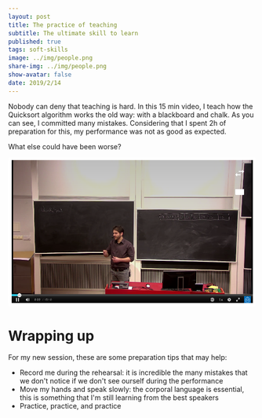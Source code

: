 ```yaml
---
layout: post
title: The practice of teaching
subtitle: The ultimate skill to learn
published: true
tags: soft-skills
image: ../img/people.png
share-img: ../img/people.png
show-avatar: false
date: 2019/2/14
---
```


Nobody can deny that teaching is hard. In this 15 min video, I teach how the Quicksort algorithm works the old way: with a blackboard and chalk. As you can see, I committed many mistakes. Considering that I spent 2h of preparation for this, my performance was not as good as expected. 


What else could have been worse?

<a href="https://play.kth.se/media/C%C3%A9sar+S+%2803+10+2019%29+-+G7/0_mdpi8fsb" rel="Quicksort in explained in 15min">![](../img/class.png)</a>


# Wrapping up 

For my new session, these are some preparation tips that may help:

- Record me during the rehearsal: it is incredible the many mistakes that we don't notice if we don't see ourself during the performance
- Move my hands and speak slowly: the corporal language is essential, this is something that I'm still learning from the best speakers  
- Practice, practice, and practice